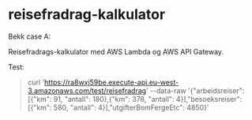 # reisefradrag-kalkulator
Bekk case A:

Reisefradrags-kalkulator med AWS Lambda og AWS API Gateway.


Test:
> curl 'https://ra8wxj59be.execute-api.eu-west-3.amazonaws.com/test/reisefradrag' --data-raw '{"arbeidsreiser": [{"km": 91, "antall": 180},{"km": 378, "antall": 4}],"besoeksreiser": [{"km": 580, "antall": 4}],"utgifterBomFergeEtc": 4850}'
